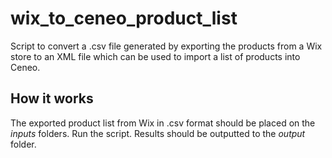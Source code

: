# wix_to_ceneo_product_list
Script to convert a .csv file generated by exporting the products from a Wix store to an XML file which can be used to import a list of products into Ceneo.

## How it works
The exported product list from Wix in .csv format should be placed on the *inputs* folders. Run the script. Results should be outputted to the *output* folder.